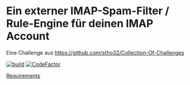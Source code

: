 # Ein externer IMAP-Spam-Filter / Rule-Engine für deinen IMAP Account

Eine Challenge aus https://github.com/stho32/Collection-Of-Challenges

[![build](https://github.com/stho32/CH021-Console-Linux-CSharp-001/actions/workflows/dotnet.yml/badge.svg)](https://github.com/stho32/CH021-Console-Linux-CSharp-001/actions/workflows/dotnet.yml) [![CodeFactor](https://www.codefactor.io/repository/github/stho32/p021-console-linux-csharp-001/badge)](https://www.codefactor.io/repository/github/stho32/p021-console-linux-csharp-001)

[Requirements](Documentation/Requirements.md)



